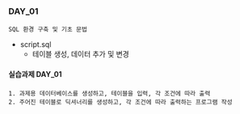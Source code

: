 ### DAY_01
    SQL 환경 구축 및 기초 문법

- script.sql
  - 테이블 생성, 데이터 추가 및 변경

#### 실습과제 DAY_01
    1. 과제용 데이터베이스를 생성하고, 테이블을 입력, 각 조건에 따라 출력
    2. 주어진 테이블로 딕셔너리를 생성하고, 각 조건에 따라 출력하는 프로그램 작성
